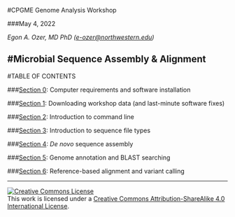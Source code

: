 #CPGME Genome Analysis Workshop

###May 4, 2022

*Egon A. Ozer, MD PhD (<e-ozer@northwestern.edu>)*  

#Microbial Sequence Assembly & Alignment
---

#TABLE OF CONTENTS

###[Section 0](setup.md): Computer requirements and software installation

###[Section 1](1_data_download.md): Downloading workshop data (and last-minute software fixes)

###[Section 2](2_command_line.md): Introduction to command line

###[Section 3](3_file_types.md): Introduction to sequence file types 

###[Section 4](4_assembly.md): _De novo_ sequence assembly

###[Section 5](5_annotation.md): Genome annotation and BLAST searching

###[Section 6](6_alignment.md): Reference-based alignment and variant calling

---
<a rel="license" href="http://creativecommons.org/licenses/by-sa/4.0/"><img alt="Creative Commons License" style="border-width:0" src="https://i.creativecommons.org/l/by-sa/4.0/88x31.png" /></a><br />This work is licensed under a <a rel="license" href="http://creativecommons.org/licenses/by-sa/4.0/">Creative Commons Attribution-ShareAlike 4.0 International License</a>.